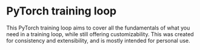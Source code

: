 # PyTorch training loop

This PyTorch training loop aims to cover all the fundamentals of what you need in a training loop, while still offering customizability. This was created for consistency and extensibility, and is mostly intended for personal use.

